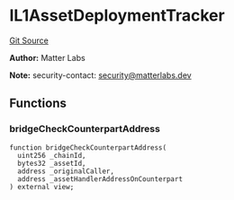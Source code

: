 # IL1AssetDeploymentTracker
[Git Source](https://github.com/matter-labs/zksync-contracts/blob/c6e73735b89a4b474234f6471e326125c9069f15/contracts/l1-contracts/bridge/interfaces/IL1AssetDeploymentTracker.sol)

**Author:**
Matter Labs

**Note:**
security-contact: security@matterlabs.dev


## Functions
### bridgeCheckCounterpartAddress


```solidity
function bridgeCheckCounterpartAddress(
  uint256 _chainId,
  bytes32 _assetId,
  address _originalCaller,
  address _assetHandlerAddressOnCounterpart
) external view;
```

